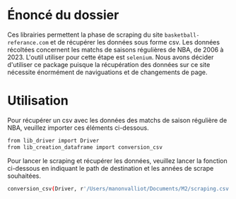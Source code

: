 # Énoncé du dossier
Ces librairies permettent la phase de scraping du site `basketball-referance.com` et de récupérer les données sous forme csv. Les données récoltées concernent les matchs de saisons régulières de NBA, de 2006 à 2023. L'outil utiliser pour cette étape est `selenium`. Nous avons décider d'utiliser ce package puisque la récupération des données sur ce site nécessite énormément de naviguations et de changements de page.


# Utilisation

Pour récupérer un csv avec les données des matchs de saison régulière de NBA, veuillez importer ces éléments ci-dessous.
```bash
from lib_driver import Driver
from lib_creation_dataframe import conversion_csv
```


Pour lancer le scraping et récupérer les données, veuillez lancer la fonction ci-dessous en indiquant le path de destination et les années de scrape souhaitées.
```bash
conversion_csv(Driver, r'/Users/manonvalliot/Documents/M2/scraping.csv', 2006, 2023)
```
